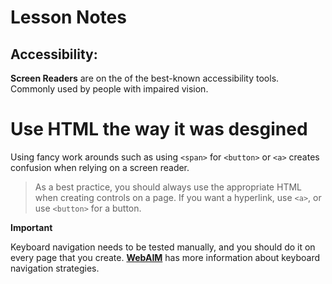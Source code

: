 # Lesson Notes

## Accessibility:

**Screen Readers** are on the of the best-known accessibility tools.
Commonly used by people with impaired vision.
<br/>

# Use HTML the way it was desgined

Using fancy work arounds such as using `<span>` for `<button>` or `<a>` creates confusion when relying on a screen reader.

>As a best practice, you should always use the appropriate HTML when creating controls on a page. If you want a hyperlink, use `<a>`, or use `<button>` for a button.
  

**Important**

Keyboard navigation needs to be tested manually, and you should do it on every page that you create. **[WebAIM](https://webaim.org/techniques/keyboard/)** has more information about keyboard navigation strategies.
